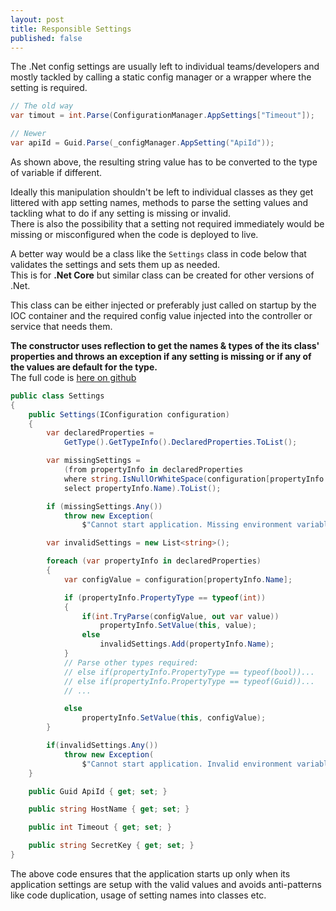 ```yaml
---
layout: post
title: Responsible Settings
published: false
---
```


The .Net config settings are usually left to individual teams/developers and mostly tackled by calling a static config manager or a wrapper where the setting is required.  
  
```csharp
// The old way
var timout = int.Parse(ConfigurationManager.AppSettings["Timeout"]);

// Newer
var apiId = Guid.Parse(_configManager.AppSetting("ApiId"));
```

As shown above, the resulting string value has to be converted to the type of variable if different.


Ideally this manipulation shouldn't be left to individual classes as they get littered with app setting names, methods to parse the setting values and tackling what to do if any setting is missing or invalid.  
There is also the possibility that a setting not required immediately would be missing or misconfigured when the code is deployed to live.  


A better way would be a class like the ```Settings``` class in code below that validates the settings and sets them up as needed.   
This is for **.Net Core** but similar class can be created for other versions of .Net.    


This class can be either injected or preferably just called on startup by the IOC container and the required config value injected into the controller or service that needs them.  


__The constructor uses reflection to get the names & types of the its class' properties and throws an exception if any setting is missing or if any of the values are default for the type.__  
The full code is [here on github](https://github.com/kiran-singh/ResponsibleSettings/)  

```csharp
public class Settings
{
    public Settings(IConfiguration configuration) 
    {
        var declaredProperties = 
            GetType().GetTypeInfo().DeclaredProperties.ToList();

        var missingSettings = 
            (from propertyInfo in declaredProperties
            where string.IsNullOrWhiteSpace(configuration[propertyInfo.Name])
            select propertyInfo.Name).ToList();

        if (missingSettings.Any())
            throw new Exception(
                $"Cannot start application. Missing environment variables: {string.Join(", ", missingSettings)}");

        var invalidSettings = new List<string>();

        foreach (var propertyInfo in declaredProperties)
        {
            var configValue = configuration[propertyInfo.Name];

            if (propertyInfo.PropertyType == typeof(int))
            {
                if(int.TryParse(configValue, out var value))
                    propertyInfo.SetValue(this, value);
                else
                    invalidSettings.Add(propertyInfo.Name);
            }  
            // Parse other types required: 
            // else if(propertyInfo.PropertyType == typeof(bool))...
            // else if(propertyInfo.PropertyType == typeof(Guid))...
            // ...

            else 
                propertyInfo.SetValue(this, configValue);
        }

        if(invalidSettings.Any())
            throw new Exception(
                $"Cannot start application. Invalid environment variables: {string.Join(", ", invalidSettings)}");
    }

    public Guid ApiId { get; set; }

    public string HostName { get; set; }

    public int Timeout { get; set; }

    public string SecretKey { get; set; }
}
```

The above code ensures that the application starts up only when its application settings are setup with the valid values and avoids anti-patterns like code duplication, usage of setting names into classes etc.
